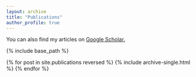 ```yaml
---
layout: archive
title: "Publications"
author_profile: true
---
```


You can also find my articles on <u><a href="https://scholar.google.com/citations?user=BP0WzIQAAAAJ&hl=en&authuser=1&oi=ao">Google Scholar</a>.</u>

{% include base_path %}

{% for post in site.publications reversed %}
  {% include archive-single.html %}
{% endfor %}
